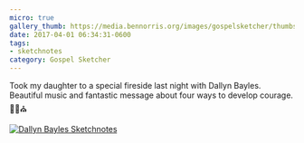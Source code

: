 ```yaml
---
micro: true
gallery_thumb: https://media.bennorris.org/images/gospelsketcher/thumbs/mar-17-bayles-fireside.jpg
date: 2017-04-01 06:34:31-0600
tags:
- sketchnotes
category: Gospel Sketcher
---
```


Took my daughter to a special fireside last night with Dallyn Bayles. Beautiful music and fantastic message about four ways to develop courage. ✍🏼⛪️

[![Dallyn Bayles Sketchnotes](https://media.bennorris.org/images/gospelsketcher/general/mar-17-bayles-fireside.jpg)](https://media.bennorris.org/images/gospelsketcher/general/mar-17-bayles-fireside.jpg)